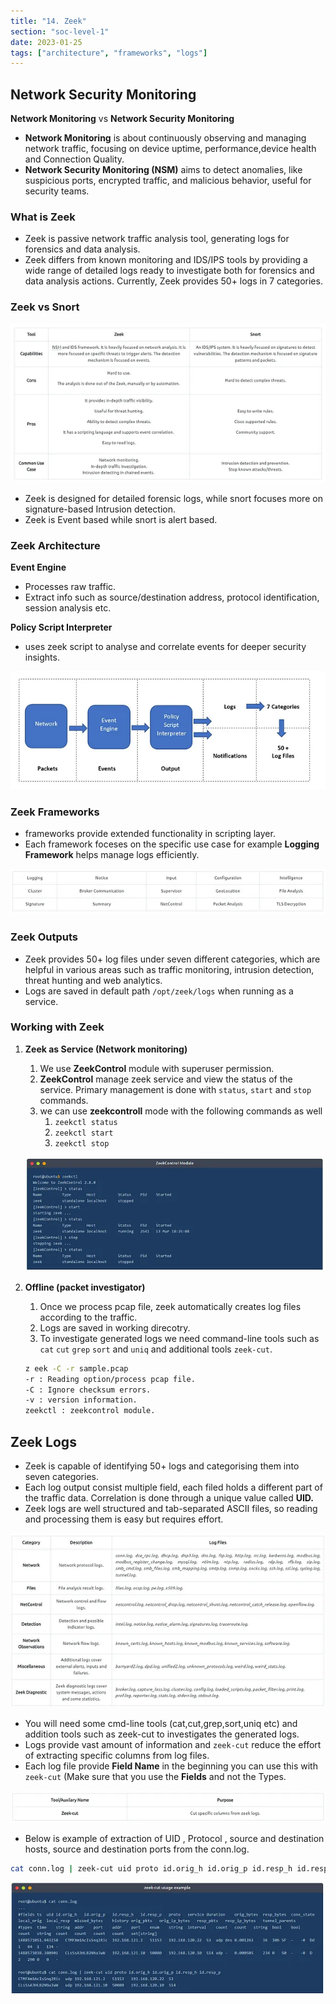 ```yaml
---
title: "14. Zeek"
section: "soc-level-1"
date: 2023-01-25
tags: ["architecture", "frameworks", "logs"]
---
```


## Network Security Monitoring

**Network Monitoring** vs **Network Security Monitoring**

- **Network Monitoring** is about continuously observing and managing network traffic, focusing on device uptime, performance,device health and Connection Quality.
- **Network Security Monitoring (NSM)** aims to detect anomalies, like suspicious ports, encrypted traffic, and malicious behavior, useful for security teams.

### What is Zeek

- Zeek is passive network traffic analysis tool, generating logs for forensics and data analysis.
- Zeek differs from known monitoring and IDS/IPS tools by providing a wide range of detailed logs ready to investigate both for forensics and data analysis actions. Currently, Zeek provides 50+ logs in 7 categories.

### Zeek vs Snort

![zeek](media/zeek.png)

- Zeek is designed for detailed forensic logs, while snort focuses more on signature-based Intrusion detection.
- Zeek is Event based while snort is alert based.

### Zeek Architecture

**Event Engine**

- Processes raw traffic.
- Extract info such as source/destination address, protocol identification, session analysis etc.

**Policy Script Interpreter**

- uses zeek script to analyse and correlate events for deeper security insights.

![zeek1](media/zeek1.png)

### Zeek Frameworks

- frameworks provide extended functionality in scripting layer.
- Each framework foceses on the specific use case for example **Logging Framework** helps manage logs efficiently.

![zeek 2.png](media/zeek2.png)

### Zeek Outputs

- Zeek provides 50+ log files under seven different categories, which are helpful in various areas such as traffic monitoring, intrusion detection, threat hunting and web analytics.
- Logs are saved in default path `/opt/zeek/logs` when running as a service.

### Working with Zeek

1. **Zeek as Service (Network monitoring)**
    
    1. We use **ZeekControl** module with superuser permission.
    2. **ZeekControl** manage zeek service and view the status of the service. Primary management is done with `status`, `start` and `stop` commands.
    3. we can use **zeekcontroll** mode with the following commands as well
        1. `zeekctl status`
        2. `zeekctl start`
        3. `zeekctl stop`
    
    ![zeek 3.png](media/zeek3.png)
    
2. **Offline (packet investigator)**
    
    1. Once we process pcap file, zeek automatically creates log files according to the traffic.
    2. Logs are saved in working direcotry.
    3. To investigate generated logs we need command-line tools such as `cat` `cut` `grep` `sort` and `uniq` and additional tools `zeek-cut`.
    
    ```bash
    z eek -C -r sample.pcap
    -r : Reading option/process pcap file.
    -C : Ignore checksum errors.
    -v : version information.
    zeekctl : zeekcontrol module.
    ```
    

## Zeek Logs

- Zeek is capable of identifying 50+ logs and categorising them into seven categories.
- Each log output consist multiple field, each filed holds a different part of the traffic data. Correlation is done through a unique value called **UID.**
- Zeek logs are well structured and tab-separated ASCII files, so reading and processing them is easy but requires effort.

![zeek4.png](media/zeek4.png)

- You will need some cmd-line tools (cat,cut,grep,sort,uniq etc) and addition tools such as zeek-cut to investigates the generated logs.
- Logs provide vast amount of information and `zeek-cut` reduce the effort of extracting specific columns from log files.
- Each log file provide **Field Name** in the beginning you can use this with `zeek-cut` (Make sure that you use the **Fields** and not the Types.

![zeek5](media/zeek5.png)

- Below is example of extraction of UID , Protocol , source and destination hosts, source and destination ports from the conn.log.

```bash
cat conn.log | zeek-cut uid proto id.orig_h id.orig_p id.resp_h id.resp_p
```

![image 6.png](media/zeek6.png)